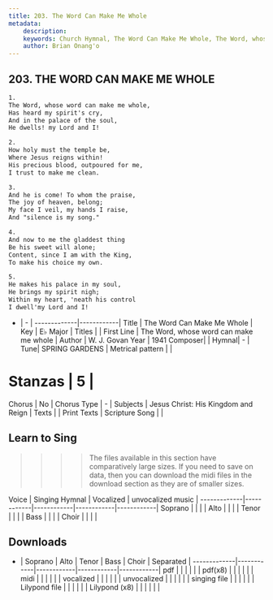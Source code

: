 ```yaml
---
title: 203. The Word Can Make Me Whole
metadata:
    description: 
    keywords: Church Hymnal, The Word Can Make Me Whole, The Word, whose word can make me whole, 
    author: Brian Onang'o
---
```



## 203. THE WORD CAN MAKE ME WHOLE

```txt
1.
The Word, whose word can make me whole, 
Has heard my spirit's cry, 
And in the palace of the soul, 
He dwells! my Lord and I! 

2.
How holy must the temple be, 
Where Jesus reigns within! 
His precious blood, outpoured for me, 
I trust to make me clean. 

3.
And he is come! To whom the praise, 
The joy of heaven, belong; 
My face I veil, my hands I raise, 
And "silence is my song." 

4.
And now to me the gladdest thing 
Be his sweet will alone; 
Content, since I am with the King, 
To make his choice my own. 

5.
He makes his palace in my soul, 
He brings my spirit nigh; 
Within my heart, 'neath his control 
I dwell'my Lord and I!

```

- |   -  |
-------------|------------|
Title | The Word Can Make Me Whole |
Key | E♭ Major |
Titles |  |
First Line | The Word, whose word can make me whole |
Author | W. J. Govan
Year | 1941
Composer|  |
Hymnal|  - |
Tune| SPRING GARDENS |
Metrical pattern | |
# Stanzas | 5 |
Chorus | No |
Chorus Type | - |
Subjects | Jesus Christ: His Kingdom and Reign |
Texts |  |
Print Texts | 
Scripture Song |  |
  
## Learn to Sing

>>>> The files available in this section have comparatively large sizes. If you need to save on data, then you can download the midi files in the download section as they are of smaller sizes.

Voice |  Singing Hymnal | Vocalized | unvocalized music |
-------------|------------|------------|------------|------------|
Soprano | | | |
Alto | | | |
Tenor | | | |
Bass | | | |
Choir | | | |

## Downloads

- |  Soprano | Alto | Tenor | Bass | Choir | Separated |
-------------|------------|------------|------------|------------|
pdf | | | | | |
pdf(x8) | | | | | |
midi | | | | | |
vocalized | | | | | |
unvocalized | | | | | |
singing file | | | | | |
Lilypond file | | | | | |
Lilypond (x8) | | | | | |
  